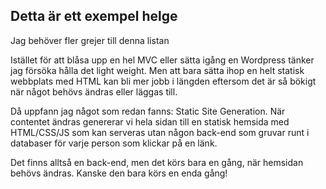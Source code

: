 ## Detta är ett exempel helge

Jag behöver fler grejer till denna listan

Istället för att blåsa upp en hel MVC eller sätta igång en Wordpress tänker jag försöka hålla det light weight. Men att bara sätta ihop en helt statisk webbplats med HTML kan bli mer jobb i längden eftersom det är så bökigt när något behövs ändras eller läggas till.

Då uppfann jag något som redan fanns: Static Site Generation. När contentet ändras genererar vi hela sidan till en statisk hemsida med HTML/CSS/JS som kan serveras utan någon back-end som gruvar runt i databaser för varje person som klickar på en länk.

Det finns alltså en back-end, men det körs bara en gång, när hemsidan behövs ändras. Kanske den bara körs en enda gång!